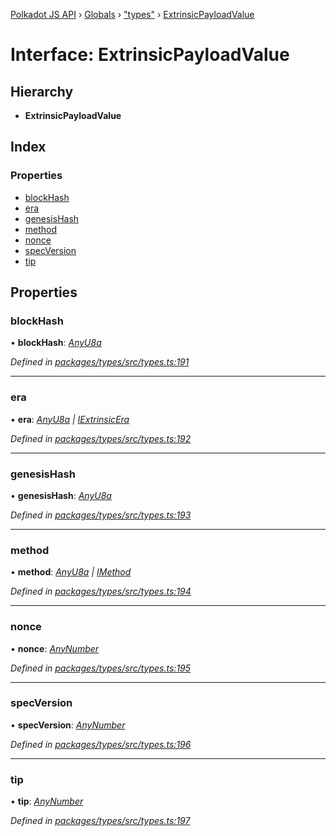 [Polkadot JS API](../README.md) › [Globals](../globals.md) › ["types"](../modules/_types_.md) › [ExtrinsicPayloadValue](_types_.extrinsicpayloadvalue.md)

# Interface: ExtrinsicPayloadValue

## Hierarchy

* **ExtrinsicPayloadValue**

## Index

### Properties

* [blockHash](_types_.extrinsicpayloadvalue.md#blockhash)
* [era](_types_.extrinsicpayloadvalue.md#era)
* [genesisHash](_types_.extrinsicpayloadvalue.md#genesishash)
* [method](_types_.extrinsicpayloadvalue.md#method)
* [nonce](_types_.extrinsicpayloadvalue.md#nonce)
* [specVersion](_types_.extrinsicpayloadvalue.md#specversion)
* [tip](_types_.extrinsicpayloadvalue.md#tip)

## Properties

###  blockHash

• **blockHash**: *[AnyU8a](../modules/_types_.md#anyu8a)*

*Defined in [packages/types/src/types.ts:191](https://github.com/polkadot-js/api/blob/7b37cc79a3/packages/types/src/types.ts#L191)*

___

###  era

• **era**: *[AnyU8a](../modules/_types_.md#anyu8a) | [IExtrinsicEra](_types_.iextrinsicera.md)*

*Defined in [packages/types/src/types.ts:192](https://github.com/polkadot-js/api/blob/7b37cc79a3/packages/types/src/types.ts#L192)*

___

###  genesisHash

• **genesisHash**: *[AnyU8a](../modules/_types_.md#anyu8a)*

*Defined in [packages/types/src/types.ts:193](https://github.com/polkadot-js/api/blob/7b37cc79a3/packages/types/src/types.ts#L193)*

___

###  method

• **method**: *[AnyU8a](../modules/_types_.md#anyu8a) | [IMethod](_types_.imethod.md)*

*Defined in [packages/types/src/types.ts:194](https://github.com/polkadot-js/api/blob/7b37cc79a3/packages/types/src/types.ts#L194)*

___

###  nonce

• **nonce**: *[AnyNumber](../modules/_types_.md#anynumber)*

*Defined in [packages/types/src/types.ts:195](https://github.com/polkadot-js/api/blob/7b37cc79a3/packages/types/src/types.ts#L195)*

___

###  specVersion

• **specVersion**: *[AnyNumber](../modules/_types_.md#anynumber)*

*Defined in [packages/types/src/types.ts:196](https://github.com/polkadot-js/api/blob/7b37cc79a3/packages/types/src/types.ts#L196)*

___

###  tip

• **tip**: *[AnyNumber](../modules/_types_.md#anynumber)*

*Defined in [packages/types/src/types.ts:197](https://github.com/polkadot-js/api/blob/7b37cc79a3/packages/types/src/types.ts#L197)*
